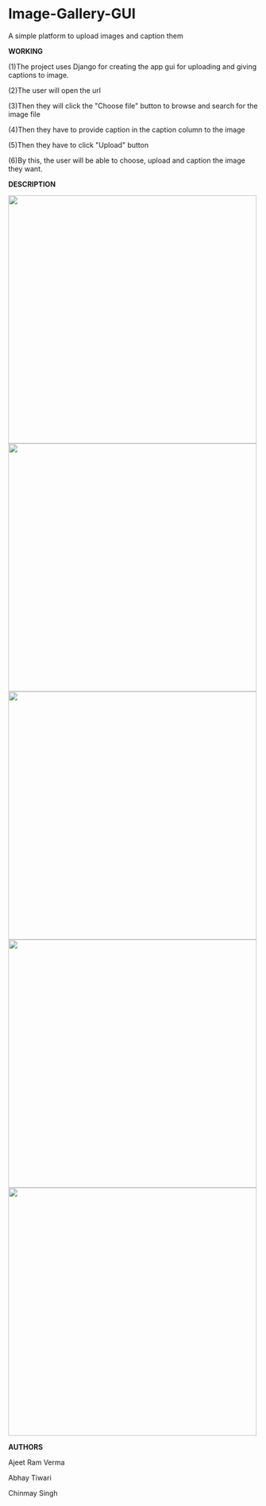 # Image-Gallery-GUI

A simple platform to upload images and caption them



**WORKING**

(1)The project uses Django for creating the app gui for uploading and giving captions to image.

(2)The user will open the url

(3)Then they will click the "Choose file" button to browse and search for the image file

(4)Then they have to provide caption in the caption column to the image

(5)Then they have to click "Upload" button 

(6)By this, the user will be able to choose, upload and caption the image they want.



**DESCRIPTION**


<img src="https://user-images.githubusercontent.com/85982848/122682285-2f52c880-d216-11eb-9473-eedc5464685c.jpeg" width="500" height="500">


<img src="https://user-images.githubusercontent.com/85982848/122682289-34b01300-d216-11eb-9446-fa4e81ab9fde.jpeg" width="500" height="500">


<img src="https://user-images.githubusercontent.com/85982848/122682294-38dc3080-d216-11eb-8353-0fac96555136.jpeg" width="500" height="500">


<img src="https://user-images.githubusercontent.com/85982848/122682303-3f6aa800-d216-11eb-88a4-e4bf72352557.jpeg" width="500" height="500">


<img src="https://user-images.githubusercontent.com/85982848/122682327-56a99580-d216-11eb-861d-6136884e7bd5.jpeg" width="500" height="500">






**AUTHORS**

Ajeet Ram Verma

Abhay Tiwari

Chinmay Singh
